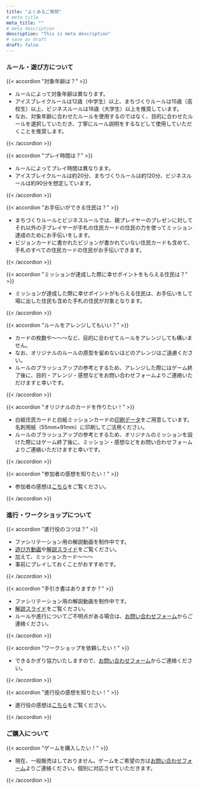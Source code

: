 ```yaml
---
title: "よくあるご質問"
# meta title
meta_title: ""
# meta description
description: "This is meta description"
# save as draft
draft: false
---
```


### ルール・遊び方について

{{< accordion "対象年齢は？" >}}

- ルールによって対象年齢は異なります。
- アイスブレイクルールは12歳（中学生）以上、まちづくりルールは15歳（高校生）以上、ビジネスルールは18歳（大学生）以上を推奨しています。
- なお、対象年齢に合わせたルールを使用するのではなく、目的に合わせたルールを選択していただき、丁寧にルール説明をするなどして使用していただくことを推奨します。

{{< /accordion >}}

{{< accordion "プレイ時間は？" >}}

- ルールによってプレイ時間は異なります。
- アイスブレイクルールは約20分、まちづくりルールは約120分、ビジネスルールは約90分を想定しています。

{{< /accordion >}}

{{< accordion "お手伝いができる住民は？" >}}

- まちづくりルールとビジネスルールでは、親プレイヤーのプレゼンに対してそれ以外の子プレイヤーが手札の住民カードの住民の力を使ってミッション達成のためにお手伝いをします。
- ビジョンカードに書かれたビジョンが書かれていない住民カードも含めて、手札のすべての住民カードの住民がお手伝いできます。

{{< /accordion >}}

{{< accordion "ミッションが達成した際に幸せポイントをもらえる住民は？" >}}

- ミッションが達成した際に幸せポイントがもらえる住民は、お手伝いをして場に出した住民も含めた手札の住民が対象となります。

{{< /accordion >}}

{{< accordion "ルールをアレンジしてもいい？" >}}

- カードの枚数や〜〜〜など、目的に合わせてルールをアレンジしても構いません。
- なお、オリジナルのルールの原型を留めないほどのアレンジはご遠慮ください。
- ルールのブラッシュアップの参考とするため、アレンジした際にはゲーム終了後に、目的・アレンジ・感想などをお問い合わせフォームよりご連絡いただけますと幸いです。

{{< /accordion >}}

{{< accordion "オリジナルのカードを作りたい！" >}}

- 白紙住民カードと白紙ミッションカードの[印刷データ](https://~~~)をご用意しています。名刺用紙（55mm×91mm）に印刷してご活用ください。
- ルールのブラッシュアップの参考とするため、オリジナルのミッションを設けた際にはゲーム終了後に、ミッション・感想などをお問い合わせフォームよりご連絡いただけますと幸いです。

{{< /accordion >}}

{{< accordion "参加者の感想を知りたい！" >}}

- 参加者の感想は[こちら](https://〜〜)をご覧ください。

{{< /accordion >}}


### 進行・ワークショップについて

{{< accordion "進行役のコツは？" >}}

- ファシリテーション用の解説動画を制作中です。
- [遊び方動画](https://)や[解説スライド](https://)をご覧ください。
- 加えて、ミッションカード〜〜〜
- 事前にプレイしておくことがおすすめです。

{{< /accordion >}}

{{< accordion "手引き書はありますか？" >}}

- ファシリテーション用の解説動画を制作中です。
- [解説スライド](https://〜〜)をご覧ください。
- ルールや進行についてご不明点がある場合は、[お問い合わせフォーム](https://)からご連絡ください。

{{< /accordion >}}

{{< accordion "ワークショップを依頼したい！" >}}

- できるかぎり協力いたしますので、[お問い合わせフォーム](https://)からご連絡ください。

{{< /accordion >}}

{{< accordion "進行役の感想を知りたい！" >}}

- 進行役の感想は[こちら](https://〜〜)をご覧ください。

{{< /accordion >}}


### ご購入について

{{< accordion "ゲームを購入したい！" >}}

- 現在、一般販売はしておりません。ゲームをご希望の方は[お問い合わせフォーム](/contact)よりご連絡ください。個別に対応させていただきます。

{{< /accordion >}}

